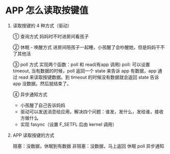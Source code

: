 # APP 怎么读取按键值

1. 读取按键的 4 种方式（驱动）

    ① 查询方式
        妈妈时不时进房间看孩子

    ② 休眠 - 唤醒方式
        进房间陪孩子一起睡，小孩醒了会吵醒她，但是妈妈干不了其他活

    ③ poll 方式
        实现两个函数：poll 和 read(有app 调用)
        poll: 可以设置 timeout, 当有数据的时候，poll 返回一个 state 来告诉 app 有数据，app 通过 read 来读取按键数据。到 timeout 的时候没有数据就会返回 state 告诉 app 没数据。然后就结束了。

    ④ 异步通知方式
    * 小孩醒了自己告诉妈妈
    * 驱动可以发送消息给应用，解决四个问题：谁发，发什么，发给谁，接收方做什么
    * 实现 fasync（设置 F_SETFL 后由 kernel 调用）

2. APP 读取按键的方式

    阻塞：没数据，休眠到有数据
    非阻塞：没数据，马上返回
    休眠
    poll
    异步通知
